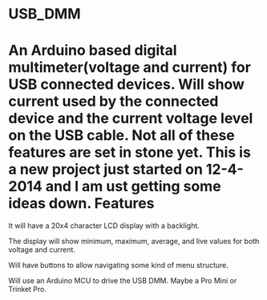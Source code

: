 USB_DMM
=======

An Arduino based digital multimeter(voltage and current) for USB connected devices. Will show current used by the connected device and the current voltage level on the USB cable.
Not all of these features are set in stone yet.  This is a new project just started on 12-4-2014 and I am ust getting some ideas down.
Features
======

It will have a 20x4 character LCD display with a backlight.

The display will show minimum, maximum, average, and live values for both voltage and current.

Will have buttons to allow navigating some kind of menu structure.

Will use an Arduino MCU to drive the USB DMM. Maybe a Pro Mini or Trinket Pro.
